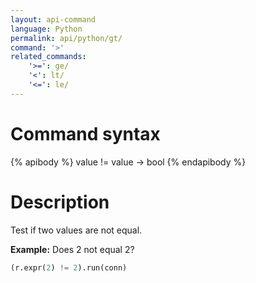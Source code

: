 ```yaml
---
layout: api-command 
language: Python
permalink: api/python/gt/
command: '>'
related_commands:
    '>=': ge/
    '<': lt/
    '<=': le/
---
```


# Command syntax #

{% apibody %}
value != value &rarr; bool
{% endapibody %}

# Description #

Test if two values are not equal.

__Example:__ Does 2 not equal 2?

```py
(r.expr(2) != 2).run(conn)
```

